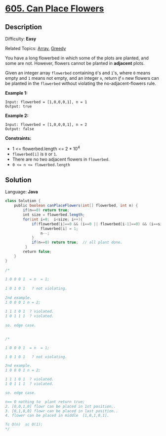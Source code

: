 # [605\. Can Place Flowers](https://leetcode.com/problems/can-place-flowers/)

## Description

Difficulty: **Easy**  

Related Topics: [Array](https://leetcode.com/tag/array/), [Greedy](https://leetcode.com/tag/greedy/)


You have a long flowerbed in which some of the plots are planted, and some are not. However, flowers cannot be planted in **adjacent** plots.

Given an integer array `flowerbed` containing `0`'s and `1`'s, where `0` means empty and `1` means not empty, and an integer `n`, return _if_ `n` new flowers can be planted in the `flowerbed` without violating the no-adjacent-flowers rule.

**Example 1:**

```
Input: flowerbed = [1,0,0,0,1], n = 1
Output: true
```

**Example 2:**

```
Input: flowerbed = [1,0,0,0,1], n = 2
Output: false
```

**Constraints:**

*   1 <= flowerbed.length <= 2 * 10<sup>4</sup>
*   `flowerbed[i]` is `0` or `1`.
*   There are no two adjacent flowers in `flowerbed`.
*   `0 <= n <= flowerbed.length`


## Solution

Language: **Java**

```java
class Solution {
    public boolean canPlaceFlowers(int[] flowerbed, int n) {
        if(n==0) return true;
        int size = flowerbed.length;
        for(int i=0;  i<size; i++){
            if(flowerbed[i]==0 && (i==0 || flowerbed[i-1]==0) && (i==size-1 || flowerbed[i+1]==0)){
                flowerbed[i] = 1;
                n--;
            }
            if(n==0) return true;  // all plant done.
         }
        return false;
    }
}
​
/*
​
1 0 0 0 1  = n  = 1;
​
1 0 1 0 1   ? not violating. 
​
2nd example.
1 0 0 0 1 n = 2;
​
1 1 1 0 1  ? violated.
1 0 1 1 1  ? violated. 
​
so. edge case.
​
```


```java
/*

1 0 0 0 1  = n  = 1;

1 0 1 0 1   ? not violating. 

2nd example.
1 0 0 0 1 n = 2;

1 1 1 0 1  ? violated.
1 0 1 1 1  ? violated. 

so. edge case.

n== 0 nothing to  plant return true;
2. [0,0,1,0] flowr can be placed in 1st position..
3. [0,1,0,0] flowr can be placed in last position..
4. flower can be placed in middle  [1,0,1,0,1].

Tc O(n)  sc O(1);
*/

```